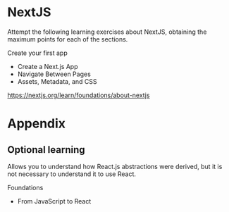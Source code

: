 # NextJS

Attempt the following learning exercises about NextJS, obtaining the maximum points for each of the sections.

Create your first app
- Create a Next.js App
- Navigate Between Pages
- Assets, Metadata, and CSS

https://nextjs.org/learn/foundations/about-nextjs

# Appendix

## Optional learning

Allows you to understand how React.js abstractions were derived, but it is not necessary to understand it to use React.

Foundations
- From JavaScript to React
